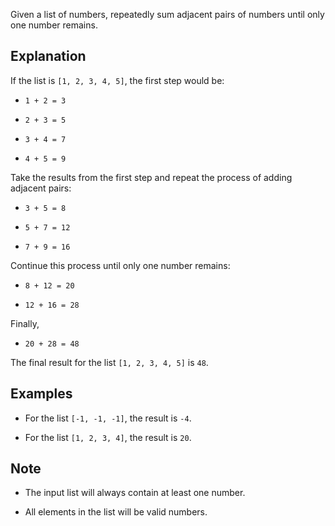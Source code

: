 Given a list of numbers, repeatedly sum adjacent pairs of numbers until only one number remains. 

## Explanation

If the list is `[1, 2, 3, 4, 5]`, the first step would be:

* `1 + 2 = 3`

* `2 + 3 = 5`

* `3 + 4 = 7`

* `4 + 5 = 9`

Take the results from the first step and repeat the process of adding adjacent pairs:

* `3 + 5 = 8`

* `5 + 7 = 12`

* `7 + 9 = 16`

Continue this process until only one number remains:

* `8 + 12 = 20`

* `12 + 16 = 28`

Finally, 

* `20 + 28 = 48`

The final result for the list `[1, 2, 3, 4, 5]` is `48`.

## Examples

* For the list `[-1, -1, -1]`, the result is `-4`.

* For the list `[1, 2, 3, 4]`, the result is `20`.

## Note

* The input list will always contain at least one number.

* All elements in the list will be valid numbers.